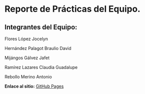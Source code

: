 # Reporte de Prácticas del Equipo.

## Integrantes del Equipo:

Flores López Jocelyn

Hernández Palagot Braulio David

Mijángos Gálvez Jafet

Ramírez Lazares Claudia Guadalupe

Rebollo Merino Antonio


**Enlace al sitio:** [GitHub Pages](https://braulio-palagot.github.io/Reporte_PracticasEnEquipo/)
